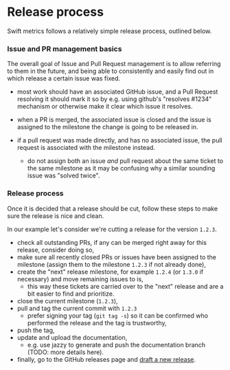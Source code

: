 # Release process 

Swift metrics follows a relatively simple release process, outlined below.

### Issue and PR management basics

The overall goal of Issue and Pull Request management is to allow referring to them in the future, and being able to 
consistently and easily find out in which release a certain issue was fixed.

- most work should have an associated GitHub issue, and a Pull Request resolving it should mark it so by e.g. using github's "resolves #1234" mechanism or otherwise make it clear which issue it resolves.
- when a PR is merged, the associated issue is closed and the issue is assigned to the milestone the change is going to be released in.

- if a pull request was made directly, and has no associated issue, the pull request is associated with the milestone instead.
  - do not assign both an issue _and_ pull request about the same ticket to the same milestone as it may be confusing why a similar sounding issue was "solved twice".

### Release process

Once it is decided that a release should be cut, follow these steps to make sure the release is nice and clean.

In our example let's consider we're cutting a release for the version `1.2.3`.

- check all outstanding PRs, if any can be merged right away for this release, consider doing so,
- make sure all recently closed PRs or issues have been assigned to the milestone (assign them to the milestone `1.2.3` if not already done),
- create the "next" release milestone, for example `1.2.4` (or `1.3.0` if necessary) and move remaining issues to is, 
  - this way these tickets are carried over to the "next" release and are a bit easier to find and prioritize.
- close the current milestone (`1.2.3`),
- pull and tag the current commit with `1.2.3` 
  - prefer signing your tag (`git tag -s`) so it can be confirmed who performed the release and the tag is trustworthy,
- push the tag,
- update and upload the documentation,
  - e.g. use jazzy to generate and push the documentation branch (TODO: more details here).
- finally, go to the GitHub releases page and [draft a new release](https://github.com/apple/swift-metrics/releases/new).